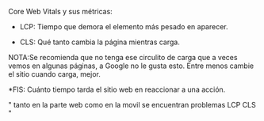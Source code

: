 Core Web Vitals y sus métricas:

  * LCP: Tiempo que demora el elemento más pesado en aparecer.
  
  * CLS: Qué tanto cambia la página mientras carga.
  
NOTA:Se recomienda que no tenga ese circulito de carga que a veces vemos en algunas páginas, a Google no le gusta esto. Entre menos cambie el sitio cuando carga, mejor.


   *FIS: Cuánto tiempo tarda el sitio web en reaccionar a una acción.
   
   
   " tanto en la parte web como en la movil se encuentran problemas LCP CLS  "
